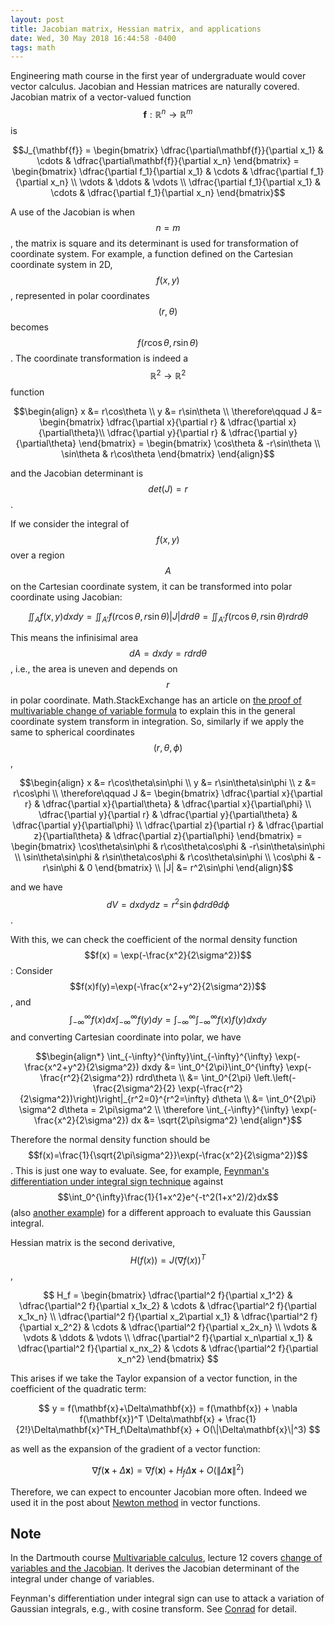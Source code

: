 ```yaml
---
layout: post
title: Jacobian matrix, Hessian matrix, and applications
date: Wed, 30 May 2018 16:44:58 -0400
tags: math
---
```


Engineering math course in the first year of undergraduate would cover vector calculus.
Jacobian and Hessian matrices are naturally covered. Jacobian matrix of a vector-valued
function $$\mathbf{f}:\mathbb{R}^n\to\mathbb{R}^m$$ is

$$J_{\mathbf{f}}
= \begin{bmatrix}
\dfrac{\partial\mathbf{f}}{\partial x_1} & \cdots & \dfrac{\partial\mathbf{f}}{\partial x_n}
\end{bmatrix}
= \begin{bmatrix}
\dfrac{\partial f_1}{\partial x_1} & \cdots & \dfrac{\partial f_1}{\partial x_n} \\
\vdots & \ddots & \vdots \\
\dfrac{\partial f_1}{\partial x_1} & \cdots & \dfrac{\partial f_1}{\partial x_n}
\end{bmatrix}$$

A use of the Jacobian is when $$n=m$$, the matrix is square and its determinant is used
for transformation of coordinate system. For example, a function defined on the
Cartesian coordinate system in 2D, $$f(x,y)$$, represented in polar coordinates
$$(r,\theta)$$ becomes $$f(r\cos\theta,r\sin\theta)$$. The coordinate transformation
is indeed a $$\mathbb{R}^2\to\mathbb{R}^2$$ function

$$\begin{align}
x &= r\cos\theta \\
y &= r\sin\theta \\
\therefore\qquad J &= \begin{bmatrix}
  \dfrac{\partial x}{\partial r} & \dfrac{\partial x}{\partial\theta}\\
  \dfrac{\partial y}{\partial r} & \dfrac{\partial y}{\partial\theta}
\end{bmatrix} = \begin{bmatrix}
  \cos\theta & -r\sin\theta \\
  \sin\theta & r\cos\theta
\end{bmatrix}
\end{align}$$

and the Jacobian determinant is $$det(J)=r$$.

If we consider the integral of $$f(x,y)$$ over a region $$A$$ on the Cartesian coordinate
system, it can be transformed into polar coordinate using Jacobian:

$$
\iint_A f(x,y)dxdy
= \iint_{A'} f(r\cos\theta,r\sin\theta)|J|drd\theta
= \iint_{A'} f(r\cos\theta,r\sin\theta)rdrd\theta
$$

This means the infinisimal area $$dA=dxdy=rdrd\theta$$, i.e., the area is uneven
and depends on $$r$$ in polar coordinate. Math.StackExchange has an article on
[the proof of multivariable change of variable formula](https://math.stackexchange.com/questions/267267/)
to explain this in the general coordinate system transform in integration.
So, similarly if we apply the same to spherical coordinates $$(r,\theta,\phi)$$,

$$\begin{align}
x &= r\cos\theta\sin\phi \\
y &= r\sin\theta\sin\phi \\
z &= r\cos\phi \\
\therefore\qquad J &= \begin{bmatrix}
  \dfrac{\partial x}{\partial r} & \dfrac{\partial x}{\partial\theta} & \dfrac{\partial x}{\partial\phi} \\
  \dfrac{\partial y}{\partial r} & \dfrac{\partial y}{\partial\theta} & \dfrac{\partial y}{\partial\phi} \\
  \dfrac{\partial z}{\partial r} & \dfrac{\partial z}{\partial\theta} & \dfrac{\partial z}{\partial\phi}
\end{bmatrix} = \begin{bmatrix}
  \cos\theta\sin\phi & r\cos\theta\cos\phi & -r\sin\theta\sin\phi \\
  \sin\theta\sin\phi & r\sin\theta\cos\phi & r\cos\theta\sin\phi \\
  \cos\phi           & -r\sin\phi          & 0
\end{bmatrix} \\
|J| &= r^2\sin\phi
\end{align}$$

and we have $$dV=dxdydz=r^2\sin\phi drd\theta d\phi$$.

With this, we can check the coefficient of the normal density function
$$f(x) = \exp(-\frac{x^2}{2\sigma^2})$$:
Consider $$f(x)f(y)=\exp(-\frac{x^2+y^2}{2\sigma^2})$$, and
$$\int_{-\infty}^{\infty}f(x)dx\int_{-\infty}^{\infty}f(y)dy = \int_{-\infty}^{\infty}\int_{-\infty}^{\infty}f(x)f(y)dxdy$$
and converting Cartesian coordinate into polar, we have

$$\begin{align*}
\int_{-\infty}^{\infty}\int_{-\infty}^{\infty} \exp(-\frac{x^2+y^2}{2\sigma^2}) dxdy
&= \int_0^{2\pi}\int_0^{\infty} \exp(-\frac{r^2}{2\sigma^2}) rdrd\theta \\
&= \int_0^{2\pi} \left.\left(-\frac{2\sigma^2}{2} \exp(-\frac{r^2}{2\sigma^2})\right)\right|_{r^2=0}^{r^2=\infty} d\theta \\
&= \int_0^{2\pi} \sigma^2 d\theta = 2\pi\sigma^2 \\
\therefore 
\int_{-\infty}^{\infty} \exp(-\frac{x^2}{2\sigma^2}) dx &= \sqrt{2\pi\sigma^2}
\end{align*}$$

Therefore the normal density function should be
$$f(x)=\frac{1}{\sqrt{2\pi\sigma^2}}\exp(-\frac{x^2}{2\sigma^2})$$. This is
just one way to evaluate. See, for example, [Feynman's differentiation under
integral sign technique](https://math.stackexchange.com/q/11149) against
$$\int_0^{\infty}\frac{1}{1+x^2}e^{-t^2(1+x^2)/2}dx$$ (also
[another example](https://math.stackexchange.com/questions/390850)) for a
different approach to evaluate this Gaussian integral.

Hessian matrix is the second derivative, $$H(f(x)) = J(\nabla f(x))^T$$,

$$
H_f = \begin{bmatrix}
\dfrac{\partial^2 f}{\partial x_1^2} & \dfrac{\partial^2 f}{\partial x_1x_2} & \cdots & \dfrac{\partial^2 f}{\partial x_1x_n} \\
\dfrac{\partial^2 f}{\partial x_2\partial x_1} & \dfrac{\partial^2 f}{\partial x_2^2} & \cdots & \dfrac{\partial^2 f}{\partial x_2x_n} \\
\vdots & \vdots & \ddots & \vdots \\
\dfrac{\partial^2 f}{\partial x_n\partial x_1} & \dfrac{\partial^2 f}{\partial x_nx_2} & \cdots & \dfrac{\partial^2 f}{\partial x_n^2}
\end{bmatrix}
$$

This arises if we take the Taylor expansion of a vector function, in the coefficient of the quadratic term:

$$
y = f(\mathbf{x}+\Delta\mathbf{x}) = f(\mathbf{x}) + \nabla f(\mathbf{x})^T \Delta\mathbf{x} + \frac{1}{2!}\Delta\mathbf{x}^TH_f\Delta\mathbf{x} + O(\|\Delta\mathbf{x}\|^3)
$$

as well as the expansion of the gradient of a vector function:

$$
\nabla f(\mathbf{x}+\Delta\mathbf{x}) = \nabla f(\mathbf{x}) + H_f\Delta\mathbf{x} + O(\|\Delta\mathbf{x}\|^2)
$$

Therefore, we can expect to encounter Jacobian more often. Indeed we used it in
the post about [Newton method](/2012-05-01-newtonmethod/) in vector functions.

## Note

In the Dartmouth course [Multivariable calculus](https://math.dartmouth.edu/archive/m13w12/public_html/syllabus.html),
lecture 12 covers
[change of variables and the Jacobian](https://math.dartmouth.edu/archive/m13w12/public_html/notes/class12.pdf).
It derives the Jacobian determinant of the integral under change of variables.

Feynman's differentiation under integral sign can use to attack a variation of
Gaussian integrals, e.g., with cosine transform. See
[Conrad](http://www.math.uconn.edu/~kconrad/blurbs/analysis/diffunderint.pdf)
for detail.
